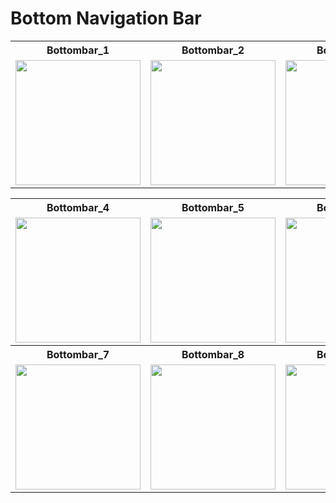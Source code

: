 # Bottom Navigation Bar

<table align="center">
  <tr>
    <th>Bottombar_1</th>
    <th>Bottombar_2</th>
    <th>Bottombar_3</th>
  </tr>
  <tr>
    <td><img src="https://github.com/user-attachments/assets/9b079d21-2247-4243-8776-417029383845" width="200"></td>
    <td><img src="https://github.com/user-attachments/assets/a09d55d6-6651-4b65-8347-f8200d737636" width="200"></td>
     <td><img src="https://github.com/user-attachments/assets/eda9769c-a429-4283-983d-7ebf57c34f43" width="200"></td>
  </tr>
</table>
<table align="center">
  <tr>
      <th>Bottombar_4</th>
      <th>Bottombar_5</th>
     <th>Bottombar_6</th>
     </tr>
    <tr>

<td><img src="https://github.com/user-attachments/assets/18128cac-66af-448e-9775-ba247b1caf74" width="200"></td>
<td><img src="https://github.com/user-attachments/assets/e76ee6f5-d4ad-42b3-adb7-0cb550eb3f0c" width="200"></td>
<td><img src="https://github.com/user-attachments/assets/a2b40f83-fc51-43ec-94e6-edc641bc332b" width="200"></td>
  </tr>
   <tr>
    <th>Bottombar_7</th>
    <th>Bottombar_8</th>
    <th>Bottombar_9</th>
  </tr>
   <tr>
<td><img src="https://github.com/user-attachments/assets/e90bb545-3a99-48dc-9958-fd2b6b683cdb" width="200"></td>
<td><img src="https://github.com/user-attachments/assets/2ff1fcef-ee7b-49f3-8e22-8beaad64538c" width="200"></td>
<td><img src="" width="200"></td>
  </tr>
</table>



